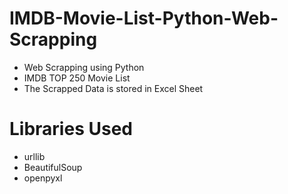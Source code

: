 # IMDB-Movie-List-Python-Web-Scrapping
- Web Scrapping using Python 
- IMDB TOP 250 Movie List
- The Scrapped Data is stored in Excel Sheet
# Libraries Used
- urllib 
- BeautifulSoup
- openpyxl
